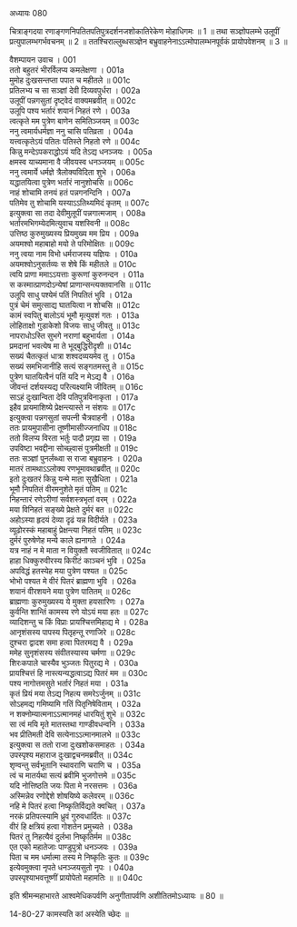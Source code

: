 अध्यायः 080

चित्राङ्गदया रणाङ्गणनिपतितपतिपुत्रदर्शनजशोकातिरेकेण मोहाधिगमः ॥ 1 ॥ तथा सञ्ज्ञोपलम्भे उलूपीं प्रत्युपालम्भगर्भवचनम् ॥ 2 ॥ ततश्चिराल्लुब्धसञ्ज्ञेन बभ्रुवाहनेनाऽऽत्मोपालम्भनपूर्वकं प्रायोपवेशनम् ॥ 3 ॥

वैशम्पायन उवाच ।	001  
ततो बहुतरं भीरर्विलप्य कमलेक्षणा ।	001a  
मुमोह दुःखसन्तप्ता पपात च महीतले ॥	001c  
प्रतिलभ्य च सा सञ्ज्ञां देवी दिव्यवपुर्धरा ।	002a  
उलूपीं पन्नगसुतां दृष्ट्वेदं वाक्यमब्रवीत् ॥	002c  
उलूपि पश्य भर्तारं शयानं निहतं रणे ।	003a  
त्वत्कृते मम पुत्रेण बाणेन समितिञ्जयम् ॥	003c  
ननु त्वमार्यधर्मज्ञा ननु चासि पतिव्रता ।	004a  
यत्त्वत्कृतेऽयं पतितः पतिस्ते निहतो रणे ॥	004c  
किन्नु मन्देऽपकराद्धोऽयं यदि तेऽद्य धनञ्जयः ।	005a  
क्षमस्व याच्यमाना वै जीवयस्व धनञ्जयम् ॥	005c  
ननु त्वमार्ये धर्मज्ञे त्रैलोक्यविदिता शुभे ।	006a  
यद्धातयित्वा पुत्रेण भर्तारं नानुशोचसि ॥	006c  
नाहं शोचामि तनयं हतं पन्नगनन्दिनि ।	007a  
पतिमेव तु शोचामि यस्याऽऽतिथ्यमिदं कृतम् ॥	007c  
इत्युक्त्वा सा तदा देवीमुलूपीं पन्नगात्मजाम् ।	008a  
भर्तारमभिगम्येदमित्युवाच यशस्विनी ॥	008c  
उत्तिष्ठ कुरुमुख्यस्य प्रियमुख्य मम प्रिय ।	009a  
अयमश्वो महाबाहो मयो ते परिमोक्षितः ॥	009c  
ननु त्वया नाम विभो धर्मराजस्य यज्ञियः ।	010a  
अयमश्वोऽनुसर्तव्यः स शेषे किं महीतले ॥	010c  
त्वयि प्राणा ममाऽऽयत्ताः कुरूणां कुरुनन्दन ।	011a  
स कस्मात्प्राणदोऽन्येषां प्राणान्सन्त्यक्तवानसि ॥	011c  
उलूपि साधु पश्येमं पतिं निपतितं भुवि ।	012a  
पुत्रं चेमं समुत्साद्य घातयित्वा न शोचसि ॥	012c  
कामं स्वपितु बालोऽयं भूमौ मृत्युवशं गतः ।	013a  
लोहिताक्षो गुडाकेशो विजयः साधु जीवतु ॥	013c  
नापराधोऽस्ति सुभगे नराणां बहुभार्यता ।	014a  
प्रमदानां भवत्येष मा ते भूद्बुद्धिरीदृशी ॥	014c  
सख्यं चैतत्कृतं धात्रा शश्वदव्ययमेव तु ।	015a  
सख्यं समभिजानीहि सत्यं सङ्गतमस्तु ते ॥	015c  
पुत्रेण घातयित्वैनं पतिं यदि न मेऽद्य वै ।	016a  
जीवन्तं दर्शयस्यद्य परित्यक्ष्यामि जीवितम् ॥	016c  
साऽहं दुःखान्विता देवि पतिपुत्रविनाकृता ।	017a  
इहैव प्रायमाशिष्ये प्रेक्षन्त्यास्ते न संशयः ॥	017c  
इत्युक्त्वा पन्नगसुतां सपत्नी चैत्रवाहनी ।	018a  
ततः प्रायमुपासीना तूष्णीमासीज्जनाधिप ॥	018c  
ततो विलप्य विरता भर्तुः पादौ प्रगृह्य सा ।	019a  
उपविष्टा भवद्दीना सोच्छ्वासं पुत्रमीक्षती ॥	019c  
ततः सञ्ज्ञां पुनर्लब्ध्वा स राजा बभ्रुवाहनः ।	020a  
मातरं तामथाऽऽलोक्य रणभूमावथाब्रवीत् ॥	020c  
इतो दुःखतरं किन्नु यन्मे माता सुखैधिता ।	021a  
भूमौ निपतितं वीरमनुशेते मृतं पतिम् ॥	021c  
निहन्तारं रणेऽरीणां सर्वशस्त्रभृतां वरम् ।	022a  
मया विनिहतं सङ्ख्ये प्रेक्षते दुर्मरं बत ॥	022c  
अहोऽस्या हृदयं देव्या दृढं यन्न विदीर्यते ।	023a  
व्यूढोरस्कं महाबाहुं प्रेक्षन्त्या निहतं पतिम् ॥	023c  
दुर्मरं पुरुषेणेह मन्ये काले ह्यनागते ।	024a  
यत्र नाहं न मे माता न वियुक्तौ स्वजीवितात् ॥	024c  
हाहा धिक्कुरुवीरस्य किरीटं काञ्चनं भुवि ।	025a  
अपविद्धं हतस्येह मया पुत्रेण पश्यत ॥	025c  
भोभो पश्यत मे वीरं पितरं ब्राह्मणा भुवि ।	026a  
शयानं वीरशयने मया पुत्रेण पातितम् ॥	026c  
ब्राह्मणाः कुरुमुख्यस्य ये मुक्ता हयसारिणः ।	027a  
कुर्वन्ति शान्तिं कामस्य रणे योऽयं मया हतः ॥	027c  
व्यादिशन्तु च किं विप्राः प्रायश्चित्तमिहाद्य मे ।	028a  
आनृशंसस्य पापस्य पितृहन्तू रणाजिरे ॥	028c  
दुश्चरा द्वादश समा हत्वा पितरमद्य वै ।	029a  
ममेह सुनृशंसस्य संवीतस्यास्य चर्मणा ॥	029c  
शिरःकपाले चास्यैव भुञ्जतः पितुरद्य मे ।	030a  
प्रायश्चित्तं हि नास्त्यन्यद्धत्वाऽद्य पितरं मम ॥	030c  
पश्य नागोत्तमसुते भर्तारं निहतं मया ।	031a  
कृतं प्रियं मया तेऽद्य निहत्य समरेऽर्जुनम् ॥	031c  
सोऽहमद्य गमिष्यामि गतिं पितृनिषेविताम् ।	032a  
न शक्नोम्यात्मनाऽऽत्मानमहं धारयितुं शुभे ॥	032c  
सा त्वं मयि मृते मातस्तथा गाण्डीवधन्वनि ।	033a  
भव प्रीतिमती देवि सत्येनाऽऽत्मानमालभे ॥	033c  
इत्युक्त्वा स ततो राजा दुःखशोकसमाहतः ।	034a  
उपस्पृश्य महाराज दुःखाद्वचनमब्रवीत् ॥	034c  
शृण्वन्तु सर्वभूतानि स्थावराणि चराणि च ।	035a  
त्वं च मातर्यथा सत्यं ब्रवीमि भुजगोत्तमे ॥	035c  
यदि नोत्तिष्ठति जयः पिता मे नरसत्तमः ।	036a  
अस्मिन्नेव रणोद्देशे शोषयिष्ये कलेवरम् ॥	036c  
नहि मे पितरं हत्वा निष्कृतिर्विद्यते क्वचित् ।	037a  
नरकं प्रतिपत्स्यामि ध्रुवं गुरुवधार्दितः ॥	037c  
वीरं हि क्षत्रियं हत्वा गोशतेन प्रमुच्यते ।	038a  
पितरं तु निहत्यैवं दुर्लभा निष्कृतिर्मम ॥	038c  
एत एको महातेजाः पाण्डुपुत्रो धनञ्जयः ।	039a  
पिता च मम धर्मात्मा तस्य मे निष्कृतिः कुतः ॥	039c  
इत्येवमुक्त्वा नृपते धनञ्जयसुतो नृपः ।	040a  
उपस्पृश्याभवत्तूष्णीं प्रायोपेतो महामतिः ॥ ॥	040c  

इति श्रीमन्महाभारते आश्वमेधिकपर्वणि अनुगीतापर्वणि अशीतितमोऽध्यायः ॥ 80 ॥

14-80-27 कामस्यति कां अस्येति च्छेदः ॥
